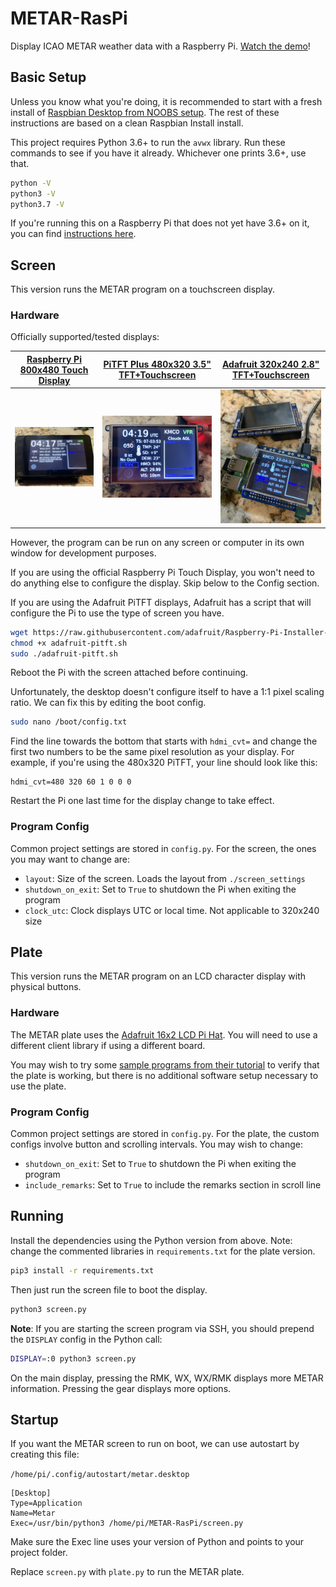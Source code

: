 # METAR-RasPi

Display ICAO METAR weather data with a Raspberry Pi. [Watch the demo](https://www.youtube.com/watch?v=TBnDOQ-6RTw)!

## Basic Setup

Unless you know what you're doing, it is recommended to start with a fresh install of [Raspbian Desktop from NOOBS setup](https://www.raspberrypi.org/downloads/noobs/). The rest of these instructions are based on a clean Raspbian Install install.

This project requires Python 3.6+ to run the `avwx` library. Run these commands to see if you have it already. Whichever one prints 3.6+, use that.

```bash
python -V
python3 -V
python3.7 -V
```

If you're running this on a Raspberry Pi that does not yet have 3.6+ on it, you can find [instructions here](https://gist.github.com/dschep/24aa61672a2092246eaca2824400d37f).

## Screen

This version runs the METAR program on a touchscreen display.

### Hardware

Officially supported/tested displays:

[Raspberry Pi 800x480 Touch Display](https://www.raspberrypi.org/products/raspberry-pi-touch-display/) | [PiTFT Plus 480x320 3.5" TFT+Touchscreen](https://www.adafruit.com/product/2441) | [Adafruit 320x240 2.8" TFT+Touchscreen](https://www.adafruit.com/product/2298)
:---:|:----:|:----:
![](img/800x480.jpg) | ![](img/480x320.jpg) | ![](img/320x240.jpg)

However, the program can be run on any screen or computer in its own window for development purposes.

If you are using the official Raspberry Pi Touch Display, you won't need to do anything else to configure the display. Skip below to the Config section.

If you are using the Adafruit PiTFT displays, Adafruit has a script that will configure the Pi to use the type of screen you have.

```bash
wget https://raw.githubusercontent.com/adafruit/Raspberry-Pi-Installer-Scripts/master/adafruit-pitft.sh
chmod +x adafruit-pitft.sh
sudo ./adafruit-pitft.sh
```

Reboot the Pi with the screen attached before continuing.

Unfortunately, the desktop doesn't configure itself to have a 1:1 pixel scaling ratio. We can fix this by editing the boot config.

```bash
sudo nano /boot/config.txt
```

Find the line towards the bottom that starts with `hdmi_cvt=` and change the first two numbers to be the same pixel resolution as your display. For example, if you're using the 480x320 PiTFT, your line should look like this:

```text
hdmi_cvt=480 320 60 1 0 0 0
```

Restart the Pi one last time for the display change to take effect.

### Program Config

Common project settings are stored in `config.py`. For the screen, the ones you may want to change are:

- `layout`: Size of the screen. Loads the layout from `./screen_settings`
- `shutdown_on_exit`: Set to `True` to shutdown the Pi when exiting the program
- `clock_utc`: Clock displays UTC or local time. Not applicable to 320x240 size

## Plate

This version runs the METAR program on an LCD character display with physical buttons.

### Hardware

The METAR plate uses the [Adafruit 16x2 LCD Pi Hat](https://www.adafruit.com/product/1110). You will need to use a different client library if using a different board.

You may wish to try some [sample programs from their tutorial](https://learn.adafruit.com/adafruit-16x2-character-lcd-plus-keypad-for-raspberry-pi/overview) to verify that the plate is working, but there is no additional software setup necessary to use the plate.

### Program Config

Common project settings are stored in `config.py`. For the plate, the custom configs involve button and scrolling intervals. You may wish to change:

- `shutdown_on_exit`: Set to `True` to shutdown the Pi when exiting the program
- `include_remarks`: Set to `True` to include the remarks section in scroll line

## Running

Install the dependencies using the Python version from above. Note: change the commented libraries in `requirements.txt` for the plate version.

```bash
pip3 install -r requirements.txt
```

Then just run the screen file to boot the display.

```bash
python3 screen.py
```

**Note**: If you are starting the screen program via SSH, you should prepend the `DISPLAY` config in the Python call:

```bash
DISPLAY=:0 python3 screen.py
```

On the main display, pressing the RMK, WX, WX/RMK displays more METAR information. Pressing the gear displays more options.

## Startup

If you want the METAR screen to run on boot, we can use autostart by creating this file:

`/home/pi/.config/autostart/metar.desktop`

```text
[Desktop]
Type=Application
Name=Metar
Exec=/usr/bin/python3 /home/pi/METAR-RasPi/screen.py
```

Make sure the Exec line uses your version of Python and points to your project folder.

Replace `screen.py` with `plate.py` to run the METAR plate.
